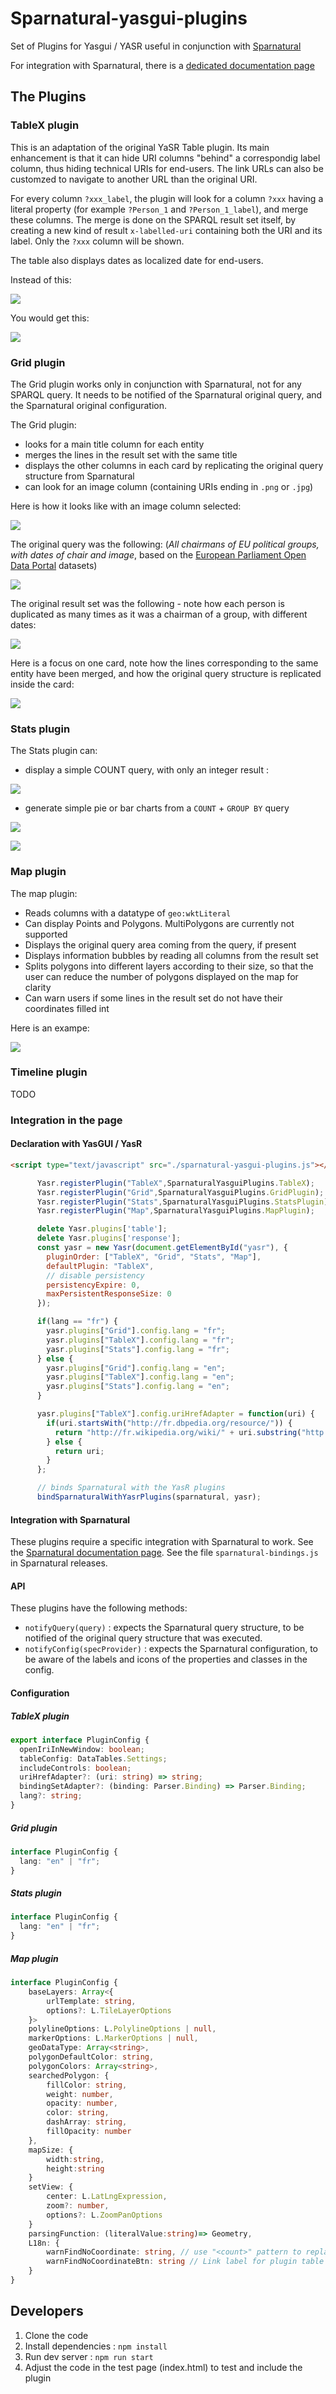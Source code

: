 # Sparnatural-yasgui-plugins
Set of Plugins for Yasgui / YASR useful in conjunction with [Sparnatural](https://github.com/sparna-git/Sparnatural)

For integration with Sparnatural, there is a [dedicated documentation page](https://docs.sparnatural.eu/YasGUI-plugins.html)

## The Plugins

### TableX plugin

This is an adaptation of the original YaSR Table plugin. Its main enhancement is that it can hide URI columns "behind" a correspondig label column, thus hiding technical URIs for end-users. The link URLs can also be customzed to navigate to another URL than the original URI.

For every column `?xxx_label`, the plugin will look for a column `?xxx` having a literal property (for example `?Person_1` and `?Person_1_label`), and merge these columns. The merge is done on the SPARQL result set itself, by creating a new kind of result `x-labelled-uri` containing both the URI and its label. Only the `?xxx` column will be shown.

The table also displays dates as localized date for end-users.

Instead of this:

![](docs/images/tablex-without-plugin.png)

You would get this:


![](docs/images/tablex-with-plugin.png)


### Grid plugin

The Grid plugin works only in conjunction with Sparnatural, not for any SPARQL query. It needs to be notified of the Sparnatural original query, and the Sparnatural original configuration.

The Grid plugin:
- looks for a main title column for each entity
- merges the lines in the result set with the same title
- displays the other columns in each card by replicating the original query structure from Sparnatural
- can look for an image column (containing URIs ending in `.png` or `.jpg`)

Here is how it looks like with an image column selected:

![](docs/images/grid-1.png)

The original query was the following: (_All chairmans of EU political groups, with dates of chair and image_, based on the [European Parliament Open Data Portal](https://data.europarl.europa.eu/) datasets)

![](docs/images/grid-3.png)

The original result set was the following - note how each person is duplicated as many times as it was a chairman of a group, with different dates:

![](docs/images/grid-4.png)


Here is a focus on one card, note how the lines corresponding to the same entity have been merged, and how the original query structure is replicated inside the card:

![](docs/images/grid-2.png)


### Stats plugin

The Stats plugin can:
- display a simple COUNT query, with only an integer result :

![](docs/images/stats-1.png)

- generate simple pie or bar charts from a `COUNT` + `GROUP BY` query

![](docs/images/stats-2.png)


![](docs/images/stats-3.png)


### Map plugin

The map plugin:

- Reads columns with a datatype of `geo:wktLiteral`
- Can display Points and Polygons. MultiPolygons are currently not supported
- Displays the original query area coming from the query, if present
- Displays information bubbles by reading all columns from the result set
- Splits polygons into different layers according to their size, so that the user can reduce the number of polygons displayed on the map for clarity
- Can warn users if some lines in the result set do not have their coordinates filled int

Here is an exampe:

![](docs/images/map-1.png)

### Timeline plugin

TODO

### Integration in the page

#### Declaration with YasGUI / YasR

```html
<script type="text/javascript" src="./sparnatural-yasgui-plugins.js"></script>
```

```javascript
      Yasr.registerPlugin("TableX",SparnaturalYasguiPlugins.TableX);
      Yasr.registerPlugin("Grid",SparnaturalYasguiPlugins.GridPlugin);
      Yasr.registerPlugin("Stats",SparnaturalYasguiPlugins.StatsPlugin);
      Yasr.registerPlugin("Map",SparnaturalYasguiPlugins.MapPlugin);

      delete Yasr.plugins['table'];
      delete Yasr.plugins['response'];
      const yasr = new Yasr(document.getElementById("yasr"), {
        pluginOrder: ["TableX", "Grid", "Stats", "Map"],
        defaultPlugin: "TableX",
        // disable persistency
        persistencyExpire: 0,
        maxPersistentResponseSize: 0
      });

      if(lang == "fr") { 
        yasr.plugins["Grid"].config.lang = "fr";
        yasr.plugins["TableX"].config.lang = "fr";
        yasr.plugins["Stats"].config.lang = "fr";
      } else {
        yasr.plugins["Grid"].config.lang = "en";
        yasr.plugins["TableX"].config.lang = "en";
        yasr.plugins["Stats"].config.lang = "en";
      }

      yasr.plugins["TableX"].config.uriHrefAdapter = function(uri) {
        if(uri.startsWith("http://fr.dbpedia.org/resource/")) {
          return "http://fr.wikipedia.org/wiki/" + uri.substring("http://fr.dbpedia.org/resource/".length);
        } else {
          return uri;
        }
      };

      // binds Sparnatural with the YasR plugins
      bindSparnaturalWithYasrPlugins(sparnatural, yasr);
```

#### Integration with Sparnatural

These plugins require a specific integration with Sparnatural to work. See the [Sparnatural documentation page](https://docs.sparnatural.eu/YasGUI-plugins.html). See the file `sparnatural-bindings.js` in Sparnatural releases.

#### API

These plugins have the following methods:

- `notifyQuery(query)` : expects the Sparnatural query structure, to be notified of the original query structure that was executed.
- `notifyConfig(specProvider)` : expects the Sparnatural configuration, to be aware of the labels and icons of the properties and classes in the config.

#### Configuration

##### TableX plugin

```typescript
export interface PluginConfig {
  openIriInNewWindow: boolean;
  tableConfig: DataTables.Settings;
  includeControls: boolean;
  uriHrefAdapter?: (uri: string) => string;
  bindingSetAdapter?: (binding: Parser.Binding) => Parser.Binding;
  lang?: string;
}
```

##### Grid plugin

```typescript
interface PluginConfig {
  lang: "en" | "fr";
}
```

##### Stats plugin

```typescript
interface PluginConfig {
  lang: "en" | "fr";
}
```

##### Map plugin

```typescript
interface PluginConfig {
    baseLayers: Array<{
        urlTemplate: string, 
        options?: L.TileLayerOptions
    }>
    polylineOptions: L.PolylineOptions | null,
    markerOptions: L.MarkerOptions | null,
    geoDataType: Array<string>,
    polygonDefaultColor: string,
    polygonColors: Array<string>,
    searchedPolygon: {
        fillColor: string,
        weight: number,
        opacity: number,
        color: string,
        dashArray: string,
        fillOpacity: number
    },
    mapSize: {
        width:string,
        height:string
    }
    setView: {
        center: L.LatLngExpression,
        zoom?: number,
        options?: L.ZoomPanOptions
    }
    parsingFunction: (literalValue:string)=> Geometry,
    L18n: {
        warnFindNoCoordinate: string, // use "<count>" pattern to replace with count of results with no geo coordinates
        warnFindNoCoordinateBtn: string // Link label for plugin table display on warnig message
    }   
}
```

## Developers

1. Clone the code
2. Install dependencies : `npm install`
3. Run dev server : `npm run start`
4. Adjust the code in the test page (index.html) to test and include the plugin
